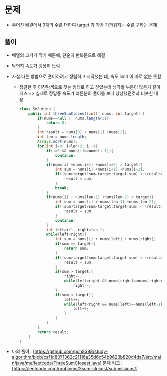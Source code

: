 # 문제
- 주어진 배열에서 3개의 수를 더하여 target 과 가장 가까워지는 수를 구하는 문제

## 풀이
- 배열의 크기가 작기 때문에, 단순히 반복문으로 해결
- 당연히 속도가 굉장히 느림
- 사실 다른 방법으로 풀이하려고 정렬하고 시작했는 데, 속도 limit 이 따로 없는 듯함
  - 정렬한 후 이진탐색으로 찾는 형태로 하고 싶었는데 생각할 부분이 많은거 같아 패스
    => 실제로 정답중 속도가 빠른분의 풀이를 보니 상상했던것과 비슷한 내용
    ```java
    class Solution {
        public int threeSumClosest(int[] nums, int target) {
            if(nums==null || nums.length<3){
                return 0;
            }
            int result = nums[0] + nums[1] +nums[2];
            int len = nums.length;
            Arrays.sort(nums);
            for(int i=0; i<len-2; i++){
                if(i>0 && nums[i]==nums[i-1]){
                    continue;
                }
                if(nums[i] +nums[i+1] +nums[i+2] > target){
                    int sum = nums[i] +nums[i+1] +nums[i+2];
                    if((sum>target?sum-target:target-sum) < (result>target?result-target:target-result)){
                        result = sum;
                    }
                    break;
                }
                if(nums[i] + nums[len-1] +nums[len-2] < target){
                    int sum = nums[i] + nums[len-1] +nums[len-2];
                    if((sum>target?sum-target:target-sum) < (result>target?result-target:target-result)){
                        result = sum;
                    }
                    continue;
                }
                int left=i+1, right=len-1;
                while(left<right){
                    int sum = nums[i] + nums[left] + nums[right];
                    if(sum == target){
                        return sum;
                    }
                    if((sum>target?sum-target:target-sum) < (result>target?result-target:target-result)){
                        result = sum;
                    }
                    if(sum > target){
                        right--;
                        while(left<right && nums[right]==nums[right+1])
                            right--;
                    }
                    if(sum < target){
                        left++;
                        while(left<right && nums[left]==nums[left-1]){
                            left++;
                        }
                    }
                }
            }
            return result;
        }
    }
    ```
    
- 나의 풀이 : [https://github.com/pch8388/study-algorithm/blob/caf1d8371362c21116a35d6c54b9623b820d4da7/src/main/java/me/leetcode/ThreeSumClosest.java]
문제 링크 : [https://leetcode.com/problems/3sum-closest/submissions/]
